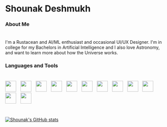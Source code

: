 # Shounak Deshmukh
### About Me
#
I'm a Rustacean and AI/ML enthusiast and occasional UI/UX Designer. I'm in college for my Bachelors in Artificial Intelligence and I also love Astronomy, and want to learn more about how the Universe works.

### Languages and Tools
#

<img width=35px height=35px style=padding-right:10px src="https://cdn.jsdelivr.net/gh/devicons/devicon/icons/linux/linux-original.svg" />
<img width=35px height=35px style=padding-right:10px src="https://cdn.jsdelivr.net/gh/devicons/devicon/icons/rust/rust-plain.svg"/>
<img width=35px height=35px style=padding-right:10px src="https://cdn.jsdelivr.net/gh/devicons/devicon/icons/bash/bash-original.svg" />
<img width=35px height=35px style=padding-right:10px src="https://cdn.jsdelivr.net/gh/devicons/devicon/icons/flutter/flutter-original.svg" />
<img width=35px height=35px style=padding-right:10px src="https://cdn.jsdelivr.net/gh/devicons/devicon/icons/dart/dart-original.svg" />
<img width=35px height=35px style=padding-right:10px src="https://cdn.jsdelivr.net/gh/devicons/devicon/icons/python/python-original.svg" />
<img width=35px height=35px style=padding-right:10px  src="https://cdn.jsdelivr.net/gh/devicons/devicon/icons/jupyter/jupyter-original-wordmark.svg" />       
<img width=35px height=35px style=padding-right:10px  src="https://cdn.jsdelivr.net/gh/devicons/devicon/icons/numpy/numpy-original.svg" />
<img width=35px height=35px style=padding-right:10px src="https://cdn.jsdelivr.net/gh/devicons/devicon/icons/pandas/pandas-original-wordmark.svg" />
<img width=35px height=35px style=padding-right:10px  src="https://cdn.jsdelivr.net/gh/devicons/devicon/icons/tensorflow/tensorflow-original.svg" />
<img width=35px height=35px style=padding-right:10px  src="https://cdn.jsdelivr.net/gh/devicons/devicon/icons/git/git-original.svg" />
<img width=35px height=35px style=padding-right:10px  src="https://cdn.jsdelivr.net/gh/devicons/devicon/icons/github/github-original.svg" />

#

[![Shounak's GitHub stats](https://github-readme-stats.vercel.app/api?username=ShounakDeshmukh&bg_color=24273a&text_color=cad3f5&icon_color=c6a0f6&title_color=8bd5ca)](https://github.com/ShounakDeshmukh)